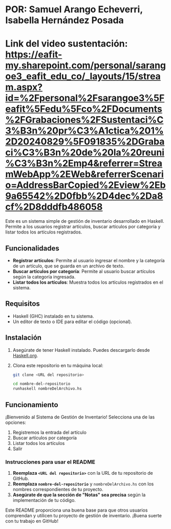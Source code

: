 # POR: Samuel Arango Echeverri, Isabella Hernández Posada
# Link del video sustentación: https://eafit-my.sharepoint.com/personal/sarangoe3_eafit_edu_co/_layouts/15/stream.aspx?id=%2Fpersonal%2Fsarangoe3%5Feafit%5Fedu%5Fco%2FDocuments%2FGrabaciones%2FSustentaci%C3%B3n%20pr%C3%A1ctica%201%2D20240829%5F091835%2DGrabaci%C3%B3n%20de%20la%20reuni%C3%B3n%2Emp4&referrer=StreamWebApp%2EWeb&referrerScenario=AddressBarCopied%2Eview%2Eb9a65542%2D0fbb%2D4dec%2Da8cf%2D8dddfb486058

Este es un sistema simple de gestión de inventario desarrollado en Haskell. Permite a los usuarios registrar artículos, buscar artículos por categoría y listar todos los artículos registrados.

## Funcionalidades

- **Registrar artículos**: Permite al usuario ingresar el nombre y la categoría de un artículo, que se guarda en un archivo de texto.
- **Buscar artículos por categoría**: Permite al usuario buscar artículos según la categoría ingresada.
- **Listar todos los artículos**: Muestra todos los artículos registrados en el sistema.

## Requisitos

- Haskell (GHC) instalado en tu sistema.
- Un editor de texto o IDE para editar el código (opcional).

## Instalación

1. Asegúrate de tener Haskell instalado. Puedes descargarlo desde [Haskell.org](https://www.haskell.org/downloads/).
2. Clona este repositorio en tu máquina local:

   ```bash
   git clone <URL del repositorio>

   cd nombre-del-repositorio
   runhaskell nombreDelArchivo.hs
   
## Funcionamiento
   ¡Bienvenido al Sistema de Gestión de Inventario!
Selecciona una de las opciones:
1. Registremos la entrada del artículo
2. Buscar artículos por categoría
3. Listar todos los artículos
4. Salir

   
### Instrucciones para usar el README

1. **Reemplaza `<URL del repositorio>`** con la URL de tu repositorio de GitHub.
2. **Reemplaza `nombre-del-repositorio`** y `nombreDelArchivo.hs` con los nombres correspondientes de tu proyecto.
3. **Asegúrate de que la sección de "Notas" sea precisa** según la implementación de tu código.

Este README proporciona una buena base para que otros usuarios comprendan y utilicen tu proyecto de gestión de inventario. ¡Buena suerte con tu trabajo en GitHub!

